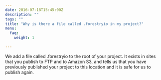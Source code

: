 ```yaml
---
date: 2016-07-18T15:45:00Z
description: ""
tags: ""
title: "Why is there a file called .forestryio in my project?"
menu:
  faq:
    weight: 1

---
```

We add a file called .forestryio to the root of your project. It exists in sites that you publish to FTP and to Amazon S3, and tells us that you have previously published your project to this location and it is safe for us to publish again.
